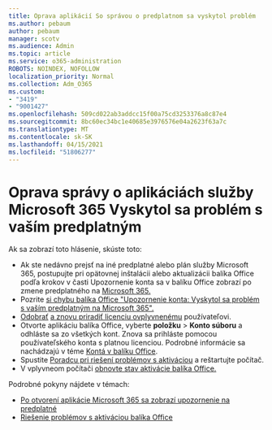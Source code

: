 ```yaml
---
title: Oprava aplikácií So správou o predplatnom sa vyskytol problém
ms.author: pebaum
author: pebaum
manager: scotv
ms.audience: Admin
ms.topic: article
ms.service: o365-administration
ROBOTS: NOINDEX, NOFOLLOW
localization_priority: Normal
ms.collection: Adm_O365
ms.custom:
- "3419"
- "9001427"
ms.openlocfilehash: 509cd022ab3addcc15f00a75cd3253376a8c87e4
ms.sourcegitcommit: 8bc60ec34bc1e40685e3976576e04a2623f63a7c
ms.translationtype: MT
ms.contentlocale: sk-SK
ms.lasthandoff: 04/15/2021
ms.locfileid: "51806277"
---
```

# <a name="fixing-the-microsoft-365-apps-weve-run-into-a-problem-with-your-subscription-message"></a>Oprava správy o aplikáciách služby Microsoft 365 Vyskytol sa problém s vaším predplatným

Ak sa zobrazí toto hlásenie, skúste toto:

- Ak ste nedávno prejsť na iné predplatné alebo plán služby Microsoft 365, postupujte pri opätovnej inštalácii alebo aktualizácii balíka Office podľa krokov v časti Upozornenie konta sa v balíku Office zobrazí po zmene predplatného na [Microsoft 365.](https://support.office.com/article/account-notice-appears-in-office-after-switching-office-365-plans-857dc33a-1efc-4ce7-ac3f-ef616314e27d)
- Pozrite [si chybu balíka Office "Upozornenie konta: Vyskytol sa problém s vaším predplatným na Microsoft 365".](https://support.office.com/article/office-error-account-notice-we-ve-run-into-a-problem-with-your-office-365-subscription-17f71ecb-f53c-4f3d-ae18-7230ca1594c1) 
- [Odobrať](https://docs.microsoft.com/microsoft-365/admin/manage/remove-licenses-from-users) [a znovu priradiť licenciu ovplyvnenému](https://docs.microsoft.com/microsoft-365/admin/manage/assign-licenses-to-users) používateľovi.
- Otvorte aplikáciu balíka Office, vyberte **položku**  >  **Konto súboru** a odhláste sa zo všetkých kont. Znova sa prihláste pomocou používateľského konta s platnou licenciou. Podrobné informácie sa nachádzajú v téme [Kontá v balíku Office](https://support.office.com/article/628ea040-f265-49de-b986-be09c3ebf8a9).
- Spustite [Poradcu pri riešení problémov s aktiváciou](https://aka.ms/SARA-OfficeActivation-Alchemy) a reštartujte počítač.
- V vplyvneom počítači [obnovte stav aktivácie balíka Office.](https://docs.microsoft.com/office365/troubleshoot/activation/reset-office-365-proplus-activation-state)

Podrobné pokyny nájdete v témach:
- [Po otvorení aplikácie Microsoft 365 sa zobrazí upozornenie na predplatné](https://support.office.com/article/4cabe32c-f594-4c0e-9191-3d3ade10cceb)
- [Riešenie problémov s aktiváciou balíka Office](https://support.office.com/article/0d23d3c0-c19c-4b2f-9845-5344fedc4380)